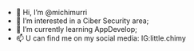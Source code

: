 - 👋 Hi, I’m @michimurri
- 👀 I’m interested in a Ciber Security area;
- 🌱 I’m currently learning AppDevelop;
- 📫 U can find me on my social media: IG:little.chimy 
